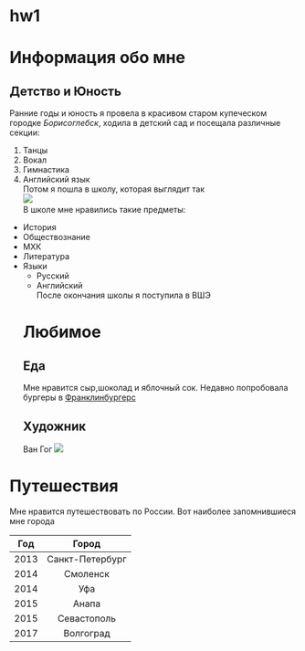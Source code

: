 # hw1
# **Информация обо мне**
## Детство и Юность
Ранние годы и юность я провела в красивом старом купеческом городке _Борисоглебск_, ходила в детский сад и посещала различные секции:
1. Танцы 
2. Вокал 
3. Гимнастика  
4. Английский язык                    
Потом я пошла в школу, которая выглядит так  
![](http://letopisi.org/images/2/24/%D0%A4%D0%BE%D1%82%D0%BE%D0%B3%D1%80%D0%B0%D1%84%D0%B8%D1%8F_%D0%B7%D0%B4%D0%B0%D0%BD%D0%B8%D1%8F_%D0%9C%D0%9E%D0%A3_%22%D0%91%D0%BE%D1%80%D0%B8%D1%81%D0%BE%D0%B3%D0%BB%D0%B5%D0%B1%D1%81%D0%BA%D0%B0%D1%8F_%D0%B3%D0%B8%D0%BC%D0%BD%D0%B0%D0%B7%D0%B8%D1%8F_%E2%84%96_1%22.jpg)  
В школе мне нравились такие предметы:
+ История
+ Обществознание
+ МХК
+ Литература
+ Языки
  - Русский
  - Английский         
  После окончания школы я поступила в ВШЭ
  # Любимое
  ## Еда
  Мне нравится сыр,шоколад и яблочный сок. Недавно попробовала бургеры в [Франклинбургерс](http://www.franklins.ru/)
  ## Художник
  Ван Гог
  ![](https://cs2.livemaster.ru/storage/31/de/1a09f747f7c3343f64366b6154d2--kartiny-i-panno-kartina-maslom-po-motivu-vinsent-van-gog-zvez.jpg)
# Путешествия
Мне нравится путешествовать по России. Вот наиболее запомнившиеся мне города                      

Год|Город|
---|:---:|
2013|Санкт-Петербург|
2014|Смоленск|
2014|Уфа|
2015|Анапа|
2015|Севастополь|
2017|Волгоград|

